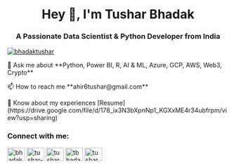 <h1 align="center">Hey 👋, I'm Tushar Bhadak</h1>
<h3 align="center">A Passionate Data Scientist & Python Developer from India</h3>

<p align="left">
  <a href="https://twitter.com/bhadaktushar" target="_blank"><img src="https://img.shields.io/twitter/follow/bhadaktushar?logo=twitter&style=for-the-badge" alt="bhadaktushar" /></a>
</p>

<p align="left">💬 Ask me about **Python, Power BI, R, AI & ML, Azure, GCP, AWS, Web3, Crypto**</p>
<p align="left">📫 How to reach me **ahir6tushar@gmail.com**</p>
<p align="left">📄 Know about my experiences [Resume](https://drive.google.com/file/d/178_ix3N3bXpnNp1_KGXxME4r34ubfrpm/view?usp=sharing)</p>

<h3 align="left">Connect with me:</h3>
<p align="left">
  <a href="https://twitter.com/bhadaktushar" target="_blank"><img align="center" src="https://raw.githubusercontent.com/rahuldkjain/github-profile-readme-generator/master/src/images/icons/Social/twitter.svg" alt="bhadaktushar" height="30" width="40" /></a>
  <a href="https://linkedin.com/in/tushar-bhadak" target="_blank"><img align="center" src="https://raw.githubusercontent.com/rahuldkjain/github-profile-readme-generator/master/src/images/icons/Social/linked-in-alt.svg" alt="tushar-bhadak" height="30" width="40" /></a>
  <a href="https://www.instagram.com/tusharbhadak" target="_blank"><img align="center" src="https://raw.githubusercontent.com/rahuldkjain/github-profile-readme-generator/master/src/images/icons/Social/instagram.svg" alt="tusharbhadak" height="30" width="40" /></a>
  <a href="https://www.hackerrank.com/@tbhadak" target="_blank"><img align="center" src="https://raw.githubusercontent.com/rahuldkjain/github-profile-readme-generator/master/src/images/icons/Social/hackerrank.svg" alt="tbhadak" height="30" width="40" /></a>
  <a href="https://auth.geeksforgeeks.org/user/@tusharbhadak" target="_blank"><img align="center" src="https://raw.githubusercontent.com/rahuldkjain/github-profile-readme-generator/master/src/images/icons/Social/geeks-for-geeks.svg" alt="tusharbhadak" height="30" width="40" /></a>
</p>


